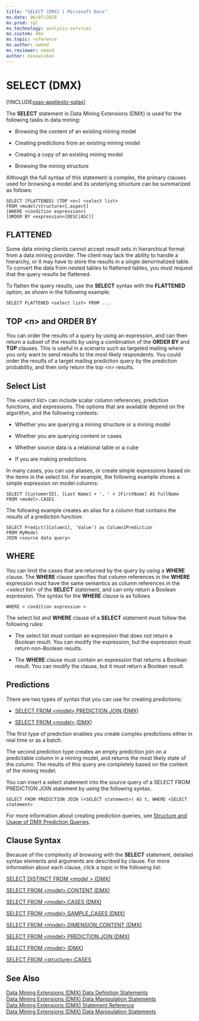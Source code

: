 ```yaml
---
title: "SELECT (DMX) | Microsoft Docs"
ms.date: 06/07/2018
ms.prod: sql
ms.technology: analysis-services
ms.custom: dmx
ms.topic: reference
ms.author: owend
ms.reviewer: owend
author: minewiskan
---
```

# SELECT (DMX)
[!INCLUDE[ssas-appliesto-sqlas](../includes/ssas-appliesto-sqlas.md)]

  The **SELECT** statement in Data Mining Extensions (DMX) is used for the following tasks in data mining:  
  
-   Browsing the content of an existing mining model  
  
-   Creating predictions from an existing mining model  
  
-   Creating a copy of an existing mining model  
  
-   Browsing the mining structure  
  
 Although the full syntax of this statement is complex, the primary clauses used for browsing a model and its underlying structure can be summarized as follows:  
  
```  
SELECT [FLATTENED] [TOP <n>] <select list>  
FROM <model/structure>[.aspect]  
[WHERE <condition expression>]  
[ORDER BY <expression>[DESC|ASC]]  
```  
  
## FLATTENED  
 Some data mining clients cannot accept result sets in hierarchical format from a data mining provider. The client may lack the ability to handle a hierarchy, or it may have to store the results in a single denormalized table. To convert the data from nested tables to flattened tables, you must request that the query results be flattened.  
  
 To flatten the query results, use the **SELECT** syntax with the **FLATTENED** option, as shown in the following example:  
  
```  
SELECT FLATTENED <select list> FROM ...  
```  
  
## TOP \<n> and ORDER BY  
 You can order the results of a query by using an expression, and can then return a subset of the results by using a combination of the **ORDER BY** and **TOP** clauses. This is useful in a scenario such as targeted mailing where you only want to send results to the most likely respondents. You could order the results of a target mailing prediction query by the prediction probability, and then only return the top \<n> results.  
  
## Select List  
 The *\<select list>* can include scalar column references, prediction functions, and expressions. The options that are available depend on the algorithm, and the following contexts:  
  
-   Whether you are querying a mining structure or a mining model  
  
-   Whether you are querying content or cases  
  
-   Whether source data is a relational table or a cube  
  
-   If you are making predictions  
  
 In many cases, you can use aliases, or create simple expressions based on the items in the select list. For example, the following example shows a simple expression on model columns:  
  
```  
SELECT [CustomerID], [Last Name] + ', ' + [FirstName] AS FullName  
FROM <model>.CASES  
```  
  
 The following example creates an alias for a column that contains the results of a prediction function:  
  
```  
SELECT Predict([Column1], 'Value') as Column1Prediction  
FROM MyModel  
JOIN <source data query>  
```  
  
## WHERE  
 You can limit the cases that are returned by the query by using a **WHERE** clause. The **WHERE** clause specifies that column references in the **WHERE** expression must have the same semantics as column references in the *\<select list>* of the **SELECT** statement, and can only return a Boolean expression. The syntax for the **WHERE** clause is as follows  
  
```  
WHERE < condition expression >  
```  
  
 The select list and **WHERE** clause of a **SELECT** statement must follow the following rules:  
  
-   The select list must contain an expression that does not return a Boolean result. You can modify the expression, but the expression must return non-Boolean results.  
  
-   The **WHERE** clause must contain an expression that returns a Boolean result. You can modify the clause, but it must return a Boolean result.  
  
## Predictions  
 There are two types of syntax that you can use for creating predictions:  
  
-   [SELECT FROM &#60;model&#62; PREDICTION JOIN &#40;DMX&#41;](../dmx/select-from-model-prediction-join-dmx.md)  
  
-   [SELECT FROM &#60;model&#62; &#40;DMX&#41;](../dmx/select-from-model-dmx.md)  
  
 The first type of prediction enables you create complex predictions either in real time or as a batch.  
  
 The second prediction type creates an empty prediction join on a predictable column in a mining model, and returns the most likely state of the column. The results of this query are completely based on the content of the mining model.  
  
 You can insert a select statement into the source query of a SELECT FROM PREDICTION JOIN statement by using the following syntax.  
  
```  
SELECT FROM PREDICTION JOIN (<SELECT statement>) AS t, WHERE <SELECT statement>  
```  
  
 For more information about creating prediction queries, see [Structure and Usage of DMX Prediction Queries](../dmx/structure-and-usage-of-dmx-prediction-queries.md).  
  
## Clause Syntax  
 Because of the complexity of browsing with the **SELECT** statement, detailed syntax elements and arguments are described by clause. For more information about each clause, click a topic in the following list:  
  
 [SELECT DISTINCT FROM &#60;model &#62; &#40;DMX&#41;](../dmx/select-distinct-from-model-dmx.md)  
  
 [SELECT FROM &#60;model&#62;.CONTENT &#40;DMX&#41;](../dmx/select-from-model-content-dmx.md)  
  
 [SELECT FROM &#60;model&#62;.CASES &#40;DMX&#41;](../dmx/select-from-model-cases-dmx.md)  
  
 [SELECT FROM &#60;model&#62;.SAMPLE_CASES &#40;DMX&#41;](../dmx/select-from-model-sample-cases-dmx.md)  
  
 [SELECT FROM &#60;model&#62;.DIMENSION_CONTENT &#40;DMX&#41;](../dmx/select-from-model-dimension-content-dmx.md)  
  
 [SELECT FROM &#60;model&#62; PREDICTION JOIN &#40;DMX&#41;](../dmx/select-from-model-prediction-join-dmx.md)  
  
 [SELECT FROM &#60;model&#62; &#40;DMX&#41;](../dmx/select-from-model-dmx.md)  
  
 [SELECT FROM &#60;structure&#62;.CASES](../dmx/select-from-structure-cases.md)  
  
## See Also  
 [Data Mining Extensions &#40;DMX&#41; Data Definition Statements](../dmx/dmx-statements-data-definition.md)   
 [Data Mining Extensions &#40;DMX&#41; Data Manipulation Statements](../dmx/dmx-statements-data-manipulation.md)   
 [Data Mining Extensions &#40;DMX&#41; Statement Reference](../dmx/data-mining-extensions-dmx-statements.md)   
 [Data Mining Extensions &#40;DMX&#41; Data Manipulation Statements](../dmx/dmx-statements-data-manipulation.md)  
  
  

